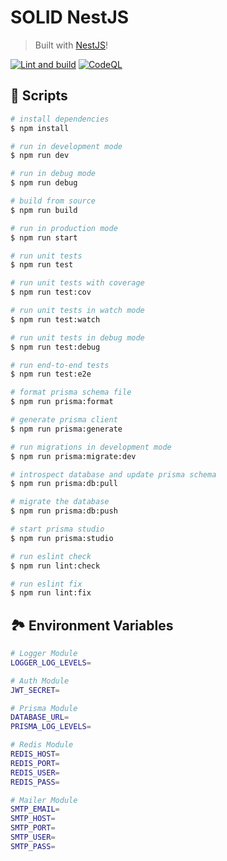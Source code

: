# SOLID NestJS

> Built with [NestJS](https://nestjs.com/)!

[![Lint and build](https://github.com/bulicmatko/solid-nestjs/actions/workflows/lint-and-build.yml/badge.svg?branch=main)](https://github.com/bulicmatko/solid-nestjs/actions/workflows/lint-and-build.yml)
[![CodeQL](https://github.com/bulicmatko/solid-nestjs/actions/workflows/codeql-analysis.yml/badge.svg)](https://github.com/bulicmatko/solid-nestjs/actions/workflows/codeql-analysis.yml)

## 📜 Scripts

```bash
# install dependencies
$ npm install

# run in development mode
$ npm run dev

# run in debug mode
$ npm run debug

# build from source
$ npm run build

# run in production mode
$ npm run start

# run unit tests
$ npm run test

# run unit tests with coverage
$ npm run test:cov

# run unit tests in watch mode
$ npm run test:watch

# run unit tests in debug mode
$ npm run test:debug

# run end-to-end tests
$ npm run test:e2e

# format prisma schema file
$ npm run prisma:format

# generate prisma client
$ npm run prisma:generate

# run migrations in development mode
$ npm run prisma:migrate:dev

# introspect database and update prisma schema
$ npm run prisma:db:pull

# migrate the database
$ npm run prisma:db:push

# start prisma studio
$ npm run prisma:studio

# run eslint check
$ npm run lint:check

# run eslint fix
$ npm run lint:fix
```

## 🏞 Environment Variables

```bash
# Logger Module
LOGGER_LOG_LEVELS=

# Auth Module
JWT_SECRET=

# Prisma Module
DATABASE_URL=
PRISMA_LOG_LEVELS=

# Redis Module
REDIS_HOST=
REDIS_PORT=
REDIS_USER=
REDIS_PASS=

# Mailer Module
SMTP_EMAIL=
SMTP_HOST=
SMTP_PORT=
SMTP_USER=
SMTP_PASS=
```
